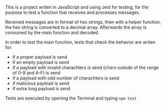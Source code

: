 This is a project writen in JavaScript and using Jest for testing, for the purpose to test a function that receives and processes messages.

Received messages are in format of hex strings, then with a helper function, the hex string is converted to a decimal array. Afterwards the array is consumed by the main function and decoded.

In order to test the main function, tests that check the behavior are writen for:

- if a proper payload is send
- if an empty payload is send
- if a payload with invalid charachters is send (chars outside of the range of 0-9 and A-F) is send
- if a payload with odd number of charachters is send
- if malicious payload is send
- if extra long payload is send

Tests are executed by opening the Terminal and typing `npm test`
